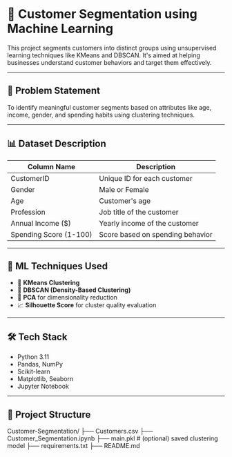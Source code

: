 # 👥 Customer Segmentation using Machine Learning

This project segments customers into distinct groups using unsupervised learning techniques like KMeans and DBSCAN. It's aimed at helping businesses understand customer behaviors and target them effectively.

---

## 📌 Problem Statement

To identify meaningful customer segments based on attributes like age, income, gender, and spending habits using clustering techniques.

---

## 📊 Dataset Description

| Column Name            | Description                        |
|------------------------|------------------------------------|
| CustomerID             | Unique ID for each customer        |
| Gender                 | Male or Female                     |
| Age                    | Customer's age                     |
| Profession             | Job title of the customer          |
| Annual Income ($)      | Yearly income of the customer      |
| Spending Score (1-100) | Score based on spending behavior   |

---

## 🧠 ML Techniques Used

- 📍 **KMeans Clustering**
- 🧩 **DBSCAN (Density-Based Clustering)**
- 🔄 **PCA** for dimensionality reduction
- 📈 **Silhouette Score** for cluster quality evaluation

---

## 🛠️ Tech Stack

- Python 3.11
- Pandas, NumPy
- Scikit-learn
- Matplotlib, Seaborn
- Jupyter Notebook

---

## 📂 Project Structure
Customer-Segmentation/
├── Customers.csv
├── Customer_Segmentation.ipynb
├── main.pkl # (optional) saved clustering model
├── requirements.txt
├── README.md
